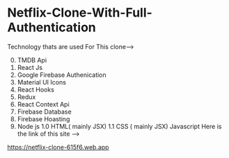 # Netflix-Clone-With-Full-Authentication

Technology thats are used For This clone-->

0. TMDB Api
1.  React Js
2.  Google Firebase Authenication
3.  Material UI Icons
4.  React Hooks
5.  Redux
6.  React Context Api
7.  Firebase Database
8.  Firebase Hoasting
9.  Node js
1.0  HTML( mainly JSX)
1.1  CSS   ( mainly JSX)
Javascript Here is the link of this site -->

https://netflix-clone-615f6.web.app
